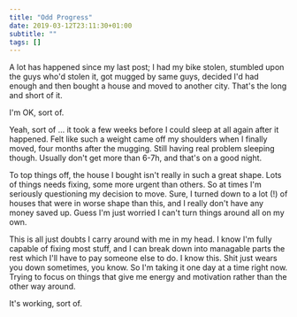 ```yaml
---
title: "Odd Progress"
date: 2019-03-12T23:11:30+01:00
subtitle: ""
tags: []
---
```


A lot has happened since my last post; I had my bike stolen, stumbled
upon the guys who'd stolen it, got mugged by same guys, decided I'd had
enough and then bought a house and moved to another city.  That's the
long and short of it.

I'm OK, sort of.

<!--more-->

Yeah, sort of ... it took a few weeks before I could sleep at all again
after it happened.  Felt like such a weight came off my shoulders when I
finally moved, four months after the mugging.  Still having real problem
sleeping though.  Usually don't get more than 6-7h, and that's on a good
night.

To top things off, the house I bought isn't really in such a great
shape.  Lots of things needs fixing, some more urgent than others.  So
at times I'm seriously questioning my decision to move.  Sure, I turned
down to a lot (!) of houses that were in worse shape than this, and I
really don't have any money saved up.  Guess I'm just worried I can't
turn things around all on my own.

This is all just doubts I carry around with me in my head.  I know I'm
fully capable of fixing most stuff, and I can break down into managable
parts the rest which I'll have to pay someone else to do.  I know this.
Shit just wears you down sometimes, you know.  So I'm taking it one day
at a time right now.  Trying to focus on things that give me energy and
motivation rather than the other way around.

It's working, sort of.

